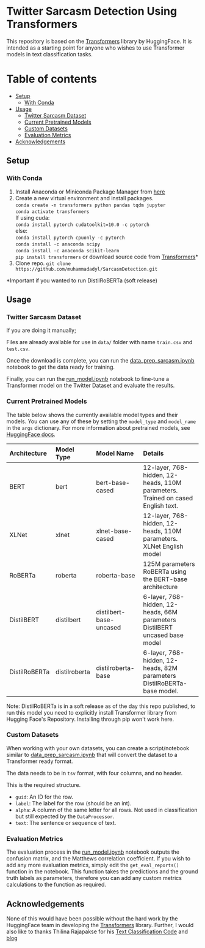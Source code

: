 # Twitter Sarcasm Detection Using Transformers


This repository is based on the [Transformers](https://github.com/huggingface/transformers) library by HuggingFace. It is intended as a starting point for anyone who wishes to use Transformer models in text classification tasks.

Table of contents
=================

<!--ts-->
   * [Setup](#Setup)
      * [With Conda](#with-conda)
   * [Usage](#usage)
      * [Twitter Sarcasm Dataset](#twitter-sarcasm-dataset)
      * [Current Pretrained Models](#current-pretrained-models)
      * [Custom Datasets](#custom-datasets)
      * [Evaluation Metrics](#evaluation-metrics)
   * [Acknowledgements](#acknowledgements)
<!--te-->

## Setup

### With Conda

1. Install Anaconda or Miniconda Package Manager from [here](https://www.anaconda.com/distribution/)
2. Create a new virtual environment and install packages.  
`conda create -n transformers python pandas tqdm jupyter`  
`conda activate transformers`  
If using cuda:  
  `conda install pytorch cudatoolkit=10.0 -c pytorch`  
else:  
  `conda install pytorch cpuonly -c pytorch`  
`conda install -c anaconda scipy`  
`conda install -c anaconda scikit-learn`  
`pip install transformers` or download source code from [Transformers](https://github.com/huggingface/transformers)*
3. Clone repo.
`git clone https://github.com/muhammadadyl/SarcasmDetection.git`

*Important if you wanted to run DistilRoBERTa (soft release)

## Usage

### Twitter Sarcasm Dataset

If you are doing it manually;

Files are already available for use in `data/` folder with name `train.csv` and `test.csv`.

Once the download is complete, you can run the [data_prep_sarcasm.ipynb](data_prep_sarcasm.ipynb) notebook to get the data ready for training.

Finally, you can run the [run_model.ipynb](run_model.ipynb) notebook to fine-tune a Transformer model on the Twitter Dataset and evaluate the results.

### Current Pretrained Models

The table below shows the currently available model types and their models. You can use any of these by setting the `model_type` and `model_name` in the `args` dictionary. For more information about pretrained models, see [HuggingFace docs](https://huggingface.co/pytorch-transformers/pretrained_models.html).

| Architecture        | Model Type           | Model Name  | Details  |
| :------------- |:----------| :-------------| :-----------------------------|
| BERT      | bert | bert-base-cased | 12-layer, 768-hidden, 12-heads, 110M parameters.<br>Trained on cased English text. |
| XLNet      | xlnet | xlnet-base-cased | 12-layer, 768-hidden, 12-heads, 110M parameters. <br>XLNet English model |
| RoBERTa      | roberta | roberta-base | 125M parameters <br>RoBERTa using the BERT-base architecture |
| DistilBERT   | distilbert | distilbert-base-uncased | 6-layer, 768-hidden, 12-heads, 66M parameters <br>DistilBERT uncased base model |
| DistilRoBERTa      | distilroberta | distilroberta-base | 6-layer, 768-hidden, 12-heads, 82M parameters <br>DistilRoBERTa-base model. |

Note: DistilRoBERTa is in a soft release as of the day this repo published, to run this model you need to explicitly install Transformer library from Hugging Face's Repository. Installing through pip won't work here.

### Custom Datasets

When working with your own datasets, you can create a script/notebook similar to [data_prep_sarcasm.ipynb](data_prep_sarcasm.ipynb) that will convert the dataset to a Transformer ready format.

The data needs to be in `tsv` format, with four columns, and no header.

This is the required structure.

- `guid`: An ID for the row.
- `label`: The label for the row (should be an int).
- `alpha`: A column of the same letter for all rows. Not used in classification but still expected by the `DataProcessor`.
- `text`: The sentence or sequence of text.

### Evaluation Metrics

The evaluation process in the [run_model.ipynb](run_model.ipynb) notebook outputs the confusion matrix, and the Matthews correlation coefficient. If you wish to add any more evaluation metrics, simply edit the `get_eval_reports()` function in the notebook. This function takes the predictions and the ground truth labels as parameters, therefore you can add any custom metrics calculations to the function as required.

## Acknowledgements

None of this would have been possible without the hard work by the HuggingFace team in developing the [Transformers](https://github.com/huggingface/transformers) library.
Further, I would also like to thanks Thilina Rajapakse for his [Text Classification Code](https://github.com/ThilinaRajapakse/pytorch-transformers-classification) and [blog](https://towardsdatascience.com/https-medium-com-chaturangarajapakshe-text-classification-with-transformer-models-d370944b50ca)
